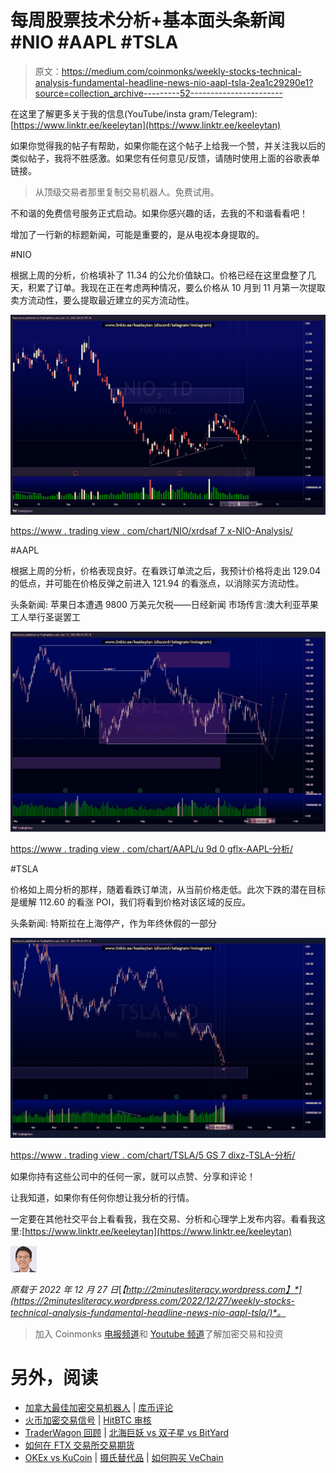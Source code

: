 # 每周股票技术分析+基本面头条新闻#NIO #AAPL #TSLA

> 原文：<https://medium.com/coinmonks/weekly-stocks-technical-analysis-fundamental-headline-news-nio-aapl-tsla-2ea1c29290e1?source=collection_archive---------52----------------------->

在这里了解更多关于我的信息(YouTube/insta gram/Telegram):[https://www.linktr.ee/keeleytan](https://www.linktr.ee/keeleytan)

如果你觉得我的帖子有帮助，如果你能在这个帖子上给我一个赞，并关注我以后的类似帖子，我将不胜感激。如果您有任何意见/反馈，请随时使用上面的谷歌表单链接。

> 从顶级交易者那里复制交易机器人。免费试用。

不和谐的免费信号服务正式启动。如果你感兴趣的话，去我的不和谐看看吧！

增加了一行新的标题新闻，可能是重要的，是从电视本身提取的。

#NIO

根据上周的分析，价格填补了 11.34 的公允价值缺口。价格已经在这里盘整了几天，积累了订单。我现在正在考虑两种情况，要么价格从 10 月到 11 月第一次提取卖方流动性，要么提取最近建立的买方流动性。

![](img/15d4ce8df92b4a4b4acfa60184742411.png)

[https://www . trading view . com/chart/NIO/xrdsaf 7 x-NIO-Analysis/](https://www.tradingview.com/chart/NIO/xRdsAF7x-NIO-Analysis/)

#AAPL

根据上周的分析，价格表现良好。在看跌订单流之后，我预计价格将走出 129.04 的低点，并可能在价格反弹之前进入 121.94 的看涨点，以消除买方流动性。

头条新闻:
苹果日本遭遇 9800 万美元欠税——日经新闻
市场传言:澳大利亚苹果工人举行圣诞罢工

![](img/e27942d1171873b7793e67c7f5c75975.png)

[https://www . trading view . com/chart/AAPL/u 9d 0 gflx-AAPL-分析/](https://www.tradingview.com/chart/AAPL/U9D0gfLX-AAPL-Analysis/)

#TSLA

价格如上周分析的那样，随着看跌订单流，从当前价格走低。此次下跌的潜在目标是缓解 112.60 的看涨 POI，我们将看到价格对该区域的反应。

头条新闻:
特斯拉在上海停产，作为年终休假的一部分

![](img/3f281a5d0d72590a38fbfb28deffaf66.png)

[https://www . trading view . com/chart/TSLA/5 GS 7 dixz-TSLA-分析/](https://www.tradingview.com/chart/TSLA/5gs7dIXZ-TSLA-Analysis/)

如果你持有这些公司中的任何一家，就可以点赞、分享和评论！

让我知道，如果你有任何你想让我分析的行情。

一定要在其他社交平台上看看我，我在交易、分析和心理学上发布内容。看看我这里:[https://www.linktr.ee/keeleytan](https://www.linktr.ee/keeleytan)

![](img/7c73bb767de59fd45b344c143d108b87.png)

*原载于 2022 年 12 月 27 日*[*【http://2minutesliteracy.wordpress.com】*](https://2minutesliteracy.wordpress.com/2022/12/27/weekly-stocks-technical-analysis-fundamental-headline-news-nio-aapl-tsla/)*。*

> 加入 Coinmonks [电报频道](https://t.me/coincodecap)和 [Youtube 频道](https://www.youtube.com/c/coinmonks/videos)了解加密交易和投资

# 另外，阅读

*   [加拿大最佳加密交易机器人](https://coincodecap.com/5-best-crypto-trading-bots-in-canada) | [库币评论](https://coincodecap.com/kucoin-review)
*   [火币加密交易信号](https://coincodecap.com/huobi-crypto-trading-signals) | [HitBTC 审核](/coinmonks/hitbtc-review-c5143c5d53c2)
*   [TraderWagon 回顾](https://coincodecap.com/traderwagon-review) | [北海巨妖 vs 双子星 vs BitYard](https://coincodecap.com/kraken-vs-gemini-vs-bityard)
*   [如何在 FTX 交易所交易期货](https://coincodecap.com/ftx-futures-trading)
*   [OKEx vs KuCoin](https://coincodecap.com/okex-kucoin) | [摄氏替代品](https://coincodecap.com/celsius-alternatives) | [如何购买 VeChain](https://coincodecap.com/buy-vechain)